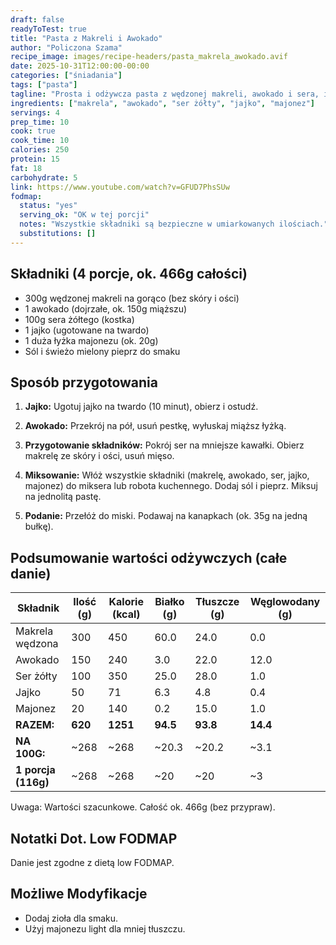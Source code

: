 ```yaml
---
draft: false
readyToTest: true
title: "Pasta z Makreli i Awokado"
author: "Policzona Szama"
recipe_image: images/recipe-headers/pasta_makrela_awokado.avif
date: 2025-10-31T12:00:00-00:00
categories: ["śniadania"]
tags: ["pasta"]
tagline: "Prosta i odżywcza pasta z wędzonej makreli, awokado i sera, idealna na kanapki."
ingredients: ["makrela", "awokado", "ser żółty", "jajko", "majonez"]
servings: 4
prep_time: 10
cook: true
cook_time: 10
calories: 250
protein: 15
fat: 18
carbohydrate: 5
link: https://www.youtube.com/watch?v=GFUD7PhsSUw
fodmap:
  status: "yes"
  serving_ok: "OK w tej porcji"
  notes: "Wszystkie składniki są bezpieczne w umiarkowanych ilościach."
  substitutions: []
---
```


## Składniki (4 porcje, ok. 466g całości)

- 300g wędzonej makreli na gorąco (bez skóry i ości)
- 1 awokado (dojrzałe, ok. 150g miąższu)
- 100g sera żółtego (kostka)
- 1 jajko (ugotowane na twardo)
- 1 duża łyżka majonezu (ok. 20g)
- Sól i świeżo mielony pieprz do smaku

## Sposób przygotowania

1. **Jajko:** Ugotuj jajko na twardo (10 minut), obierz i ostudź.

2. **Awokado:** Przekrój na pół, usuń pestkę, wyłuskaj miąższ łyżką.

3. **Przygotowanie składników:** Pokrój ser na mniejsze kawałki. Obierz makrelę ze skóry i ości, usuń mięso.

4. **Miksowanie:** Włóż wszystkie składniki (makrelę, awokado, ser, jajko, majonez) do miksera lub robota kuchennego. Dodaj sól i pieprz. Miksuj na jednolitą pastę.

5. **Podanie:** Przełóż do miski. Podawaj na kanapkach (ok. 35g na jedną bułkę).

## Podsumowanie wartości odżywczych (całe danie)

| Składnik              | Ilość (g) | Kalorie (kcal) | Białko (g) | Tłuszcze (g) | Węglowodany (g) |
|-----------------------|-----------|----------------|------------|--------------|-----------------|
| Makrela wędzona       | 300       | 450            | 60.0       | 24.0         | 0.0             |
| Awokado               | 150       | 240            | 3.0        | 22.0         | 12.0            |
| Ser żółty             | 100       | 350            | 25.0       | 28.0         | 1.0             |
| Jajko                 | 50        | 71             | 6.3        | 4.8          | 0.4             |
| Majonez               | 20        | 140            | 0.2        | 15.0         | 1.0             |
| **RAZEM:**            | **620**   | **1251**       | **94.5**   | **93.8**     | **14.4**        |
| **NA 100G:**          | ~268      | ~268           | ~20.3      | ~20.2        | ~3.1            |
| **1 porcja (116g)**   | ~268      | ~268           | ~20        | ~20          | ~3              |

Uwaga: Wartości szacunkowe. Całość ok. 466g (bez przypraw).

## Notatki Dot. Low FODMAP

Danie jest zgodne z dietą low FODMAP.

## Możliwe Modyfikacje

- Dodaj zioła dla smaku.
- Użyj majonezu light dla mniej tłuszczu.